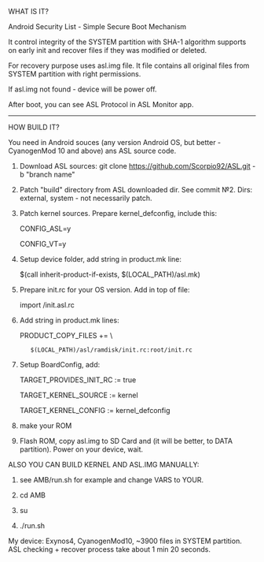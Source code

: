 WHAT IS IT?

Android Security List - Simple Secure Boot Mechanism

It control integrity of the SYSTEM partition with SHA-1 algorithm supports on early init and recover files if they was modified or deleted.

For recovery purpose uses asl.img file. It file contains all original files from SYSTEM partition with right permissions.

If asl.img not found - device will be power off.

After boot, you can see ASL Protocol in ASL Monitor app.
********************************************************

HOW BUILD IT?

You need in Android souces (any version Android OS, but better - CyanogenMod 10 and above) ans ASL source code.

1. Download ASL sources: git clone https://github.com/Scorpio92/ASL.git -b "branch name"

2. Patch "build" directory from ASL downloaded dir. See commit №2. Dirs: external, system - not necessarily patch.

3. Patch kernel sources. Prepare kernel_defconfig, include this:

   CONFIG_ASL=y    

   CONFIG_VT=y

4. Setup device folder, add string in product.mk line:

   $(call inherit-product-if-exists, $(LOCAL_PATH)/asl.mk)
   
5. Prepare init.rc for your OS version. Add in top of file:

   import /init.asl.rc
   
6. Add string in product.mk lines:
   
   PRODUCT_COPY_FILES += \

          $(LOCAL_PATH)/asl/ramdisk/init.rc:root/init.rc

6. Setup BoardConfig, add:

   TARGET_PROVIDES_INIT_RC := true     

   TARGET_KERNEL_SOURCE := kernel   

   TARGET_KERNEL_CONFIG := kernel_defconfig

7. make your ROM

8. Flash ROM, copy asl.img to SD Card and (it will be better, to DATA partition). Power on your device, wait.

ALSO YOU CAN BUILD KERNEL AND ASL.IMG MANUALLY:

1) see AMB/run.sh for example and change VARS to YOUR.

2) cd AMB

3) su

4) ./run.sh

My device: Exynos4, CyanogenMod10, ~3900 files in SYSTEM partition. ASL checking + recover process take about 1 min 20 seconds.
